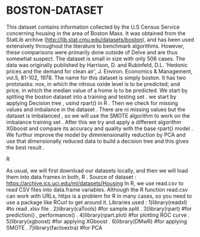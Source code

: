 # BOSTON-DATASET

This dataset contains information collected by the U.S Census Service concerning housing in the area of Boston Mass. It was obtained from the StatLib archive (http://lib.stat.cmu.edu/datasets/boston), and has been used extensively throughout the literature to benchmark algorithms. However, these comparisons were primarily done outside of Delve and are thus somewhat suspect. The dataset is small in size with only 506 cases.
The data was originally published by Harrison, D. and Rubinfeld, D.L. 'Hedonic prices and the demand for clean air', J. Environ. Economics & Management, vol.5, 81-102, 1978.
The name for this dataset is simply boston. It has two prototasks: nox, in which the nitrous oxide level is to be predicted; and price, in which the median value of a home is to be predicted.
We start by spliting the boston dataset into a training and testing set . we start by applying Decision tree , usind rpart() in R .
Then we check for missing values and imbalance in the dataset . 
There are ni missing values but the dataset is imbalanced , so we will use the SMOTE algorithm to work on the imbalance training set .
After this we try and apply a different algorithm XGboost and compare its accuracy and quality with the base rpart() model .
We furthur improve the model by dimmiensionality reduction by PCA and use that dimensionally reduced data to build a decision tree and this gives the best result .

R

As usual, we will first download our datasets locally, and then we will load them into data frames in both, R .
Source of dataset : https://archive.ics.uci.edu/ml/datasets/Housing
In R, we use read.csv to read CSV files into data.frame variables. Although the R function read.csv can work with URLs, https is a problem for R in many cases, so you need to use a package like RCurl to get around it. 
Libraries used :
1)library(readxl) #to read .xlsv file . 
2)library(caTools) #for sample.split .
3)library(rpart) #for prediction() , performance() .
4)library(rpart.plot) #for plotting ROC curve .
5)library(xgboost) #for applying XGboost .
6)library(DMwR) #for applying SMOTE .
7)library(factoextra) #for PCA

